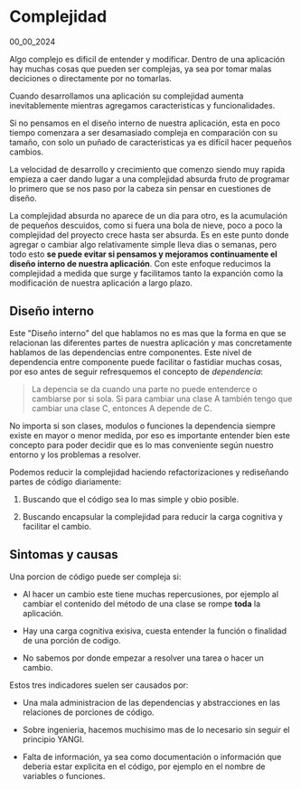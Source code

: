 # Complejidad
00_00_2024

Algo complejo es dificil de entender y modificar. Dentro de una aplicación hay muchas cosas que pueden ser complejas, ya sea por tomar malas deciciones o directamente por no tomarlas.

Cuando desarrollamos una aplicación su complejidad aumenta inevitablemente mientras agregamos caracteristicas y funcionalidades. 

Si no pensamos en el diseño interno de nuestra aplicación, esta en poco tiempo comenzara a ser desamasiado compleja en comparación con su tamaño, con solo un puñado de caracteristicas ya es difícil hacer pequeños cambios. 

La velocidad de desarrollo y crecimiento que comenzo siendo muy rapida empieza a caer dando lugar a una complejidad absurda fruto de programar lo primero que se nos paso por la cabeza sin pensar en cuestiones de diseño.

La complejidad absurda no aparece de un dia para otro, es la acumulación de pequeños descuidos, como si fuera una bola de nieve, poco a poco la complejidad del proyecto crece hasta ser absurda. Es en este punto donde agregar o cambiar algo relativamente simple lleva dias o semanas, pero todo esto **se puede evitar si pensamos y mejoramos continuamente el diseño interno de nuestra aplicación**. Con este enfoque reducimos la complejidad a medida que surge y facilitamos tanto la expanción como la modificación de nuestra aplicación a largo plazo.

## Diseño interno

Este "Diseño interno" del que hablamos no es mas que la forma en que se relacionan las diferentes partes de nuestra aplicación y mas concretamente hablamos de las dependencias entre componentes. Este nivel de dependencia entre componente puede facilitar o fastidiar muchas cosas, por eso antes de seguir refresquemos el concepto de *dependencia*:

> La depencia se da cuando una parte no puede entenderce o cambiarse por si sola. Si para cambiar una clase A también tengo que cambiar una clase C, entonces A depende de C. 

No importa si son clases, modulos o funciones la dependencia siempre existe en mayor o menor medida, por eso es importante entender bien este concepto para poder decidir que es lo mas conveniente según nuestro entorno y los problemas a resolver.

Podemos reducir la complejidad haciendo refactorizaciones y rediseñando partes de código diariamente:

1. Buscando que el código sea lo mas simple y obio posible.

2. Buscando encapsular la complejidad para reducir la carga cognitiva y facilitar el cambio.

## Sintomas y causas

Una porcion de código puede ser compleja si:

* Al hacer un cambio este tiene muchas repercusiones, por ejemplo al cambiar el contenido del método de una clase se rompe **toda** la aplicación.

* Hay una carga cognitiva exisiva, cuesta entender la función o finalidad de una porción de codigo.

* No sabemos por donde empezar a resolver una tarea o hacer un cambio.

Estos tres indicadores suelen ser causados por:

* Una mala administracion de las dependencias y abstracciones en las relaciones de porciones de código.

* Sobre ingenieria, hacemos muchisimo mas de lo necesario sin seguir el principio YANGI.

* Falta de información, ya sea como documentación o información que deberia estar explicita en el código, por ejemplo en el nombre de variables o funciones.